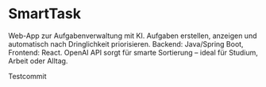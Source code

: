 # SmartTask
Web-App zur Aufgabenverwaltung mit KI. Aufgaben erstellen, anzeigen und automatisch nach Dringlichkeit priorisieren. Backend: Java/Spring Boot, Frontend: React. OpenAI API sorgt für smarte Sortierung – ideal für Studium, Arbeit oder Alltag.

Testcommit